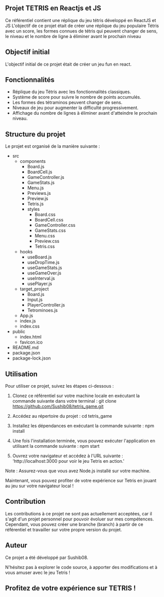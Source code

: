 ## Projet TETRIS en Reactjs et JS

Ce référentiel contient une réplique du jeu tétris développé en ReactJS et JS
L'objectif de ce projet était de créer une réplique du jeu populaire Tétris avec un score, les formes connues de tétris qui peuvent changer de sens, le niveau et le nombre de ligne à éliminer avant le prochain niveau

## Objectif initial

L'objectif initial de ce projet était de créer un jeu fun en react.

## Fonctionnalités

- Réplique du jeu Tétris avec les fonctionnalités classiques.
- Système de score pour suivre le nombre de points accumulés.
- Les formes des tétraminos peuvent changer de sens.
- Niveaux de jeu pour augmenter la difficulté progressivement.
- Affichage du nombre de lignes à éliminer avant d'atteindre le prochain niveau.

## Structure du projet

Le projet est organisé de la manière suivante :

- src
  - components
    - Board.js
    - BoardCell.js
    - GameController.js
    - GameStats.js
    - Menu.js
    - Previews.js
    - Preview.js
    - Tetris.js
    - styles
      - Board.css
      - BoardCell.css
      - GameController.css
      - GameStats.css
      - Menu.css
      - Preview.css
      - Tetris.css
  - hooks
    - useBoard.js
    - useDropTime.js
    - useGameStats.js
    - useGameOver.js
    - useInterval.js
    - usePlayer.js
  - target_project
    - Board.js
    - Input.js
    - PlayerController.js
    - Tetrominoes.js
  - App.js
  - index.js
  - index.css
- public
  - index.html
  - favicon.ico
- README.md
- package.json
- package-lock.json

## Utilisation

Pour utiliser ce projet, suivez les étapes ci-dessous :

1. Clonez ce référentiel sur votre machine locale en exécutant la commande suivante dans votre terminal :
   git clone https://github.com/Sushib08/tetris_game.git

2. Accédez au répertoire du projet :
   cd tetris_game

3. Installez les dépendances en exécutant la commande suivante :
   npm install

4. Une fois l'installation terminée, vous pouvez exécuter l'application en utilisant la commande suivante :
   npm start

5. Ouvrez votre navigateur et accédez à l'URL suivante :
   'http://localhost:3000 pour voir le jeu Tetris en action.'

Note : Assurez-vous que vous avez Node.js installé sur votre machine.

Maintenant, vous pouvez profiter de votre expérience sur Tetris en jouant au jeu sur votre navigateur local !

## Contribution

Les contributions à ce projet ne sont pas actuellement acceptées, car il s'agit d'un projet personnel pour pouvoir évoluer sur mes compétences.
Cependant, vous pouvez créer une branche (branch) à partir de ce référentiel et travailler sur votre propre version du projet.

## Auteur

Ce projet a été développé par Sushib08.

N'hésitez pas à explorer le code source, à apporter des modifications et à vous amuser avec le jeu Tetris !

## Profitez de votre expérience sur TETRIS !
